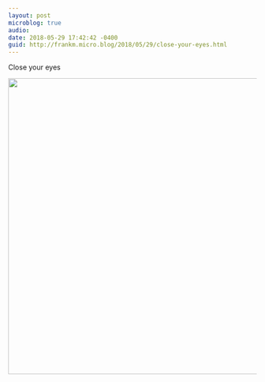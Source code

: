 ```yaml
---
layout: post
microblog: true
audio: 
date: 2018-05-29 17:42:42 -0400
guid: http://frankm.micro.blog/2018/05/29/close-your-eyes.html
---
```

Close your eyes

<img src="http://frankmcpherson.blog/uploads/2018/6ed39dcbee.jpg" width="600" height="600" />
